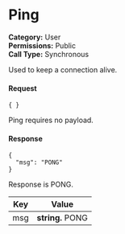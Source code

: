 # Ping

**Category:** User\
**Permissions:** Public\
**Call Type:** Synchronous

Used to keep a connection alive.

#### Request <a href="#request" id="request"></a>

```
{ }
```

Ping requires no payload.

#### Response <a href="#response" id="response"></a>

```
{
  "msg": "PONG"
}
```

Response is PONG.

| Key | Value            |
| --- | ---------------- |
| msg | **string.** PONG |
